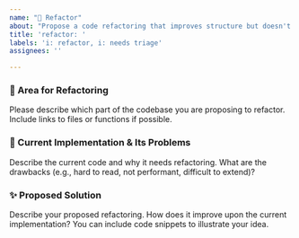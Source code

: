 ```yaml
---
name: "🔧 Refactor"
about: "Propose a code refactoring that improves structure but doesn't change behavior."
title: 'refactor: '
labels: 'i: refactor, i: needs triage'
assignees: ''

---
```


### 🎯 Area for Refactoring

Please describe which part of the codebase you are proposing to refactor. Include links to files or functions if possible.

### 🧐 Current Implementation & Its Problems

Describe the current code and why it needs refactoring. What are the drawbacks (e.g., hard to read, not performant, difficult to extend)?

### ✨ Proposed Solution

Describe your proposed refactoring. How does it improve upon the current implementation? You can include code snippets to illustrate your idea.